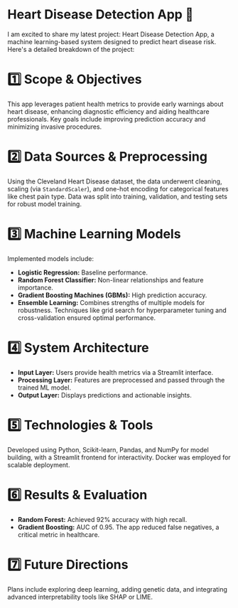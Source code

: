 # Heart Disease Detection App 🚀
I am excited to share my latest project: Heart Disease Detection App, a machine learning-based system designed to predict heart disease risk. Here's a detailed breakdown of the project:
# 1️⃣ Scope & Objectives
This app leverages patient health metrics to provide early warnings about heart disease, enhancing diagnostic efficiency and aiding healthcare professionals. Key goals include improving prediction accuracy and minimizing invasive procedures.
# 2️⃣ Data Sources & Preprocessing
Using the Cleveland Heart Disease dataset, the data underwent cleaning, scaling (via `StandardScaler`), and one-hot encoding for categorical features like chest pain type. Data was split into training, validation, and testing sets for robust model training.
# 3️⃣ Machine Learning Models
Implemented models include:
- **Logistic Regression:** Baseline performance.
- **Random Forest Classifier:** Non-linear relationships and feature importance.
- **Gradient Boosting Machines (GBMs):** High prediction accuracy.
- **Ensemble Learning:** Combines strengths of multiple models for robustness.
Techniques like grid search for hyperparameter tuning and cross-validation ensured optimal performance.
# 4️⃣ System Architecture
- **Input Layer:** Users provide health metrics via a Streamlit interface.
- **Processing Layer:** Features are preprocessed and passed through the trained ML model.
- **Output Layer:** Displays predictions and actionable insights.
# 5️⃣ Technologies & Tools
Developed using Python, Scikit-learn, Pandas, and NumPy for model building, with a Streamlit frontend for interactivity. Docker was employed for scalable deployment.
# 6️⃣ Results & Evaluation
- **Random Forest:** Achieved 92% accuracy with high recall.
- **Gradient Boosting:** AUC of 0.95.
The app reduced false negatives, a critical metric in healthcare.
# 7️⃣ Future Directions
Plans include exploring deep learning, adding genetic data, and integrating advanced interpretability tools like SHAP or LIME.
